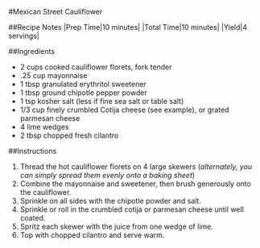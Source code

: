 #Mexican Street Cauliflower

##Recipe Notes
|Prep Time|10 minutes|
|Total Time|10 minutes|
|Yield|4 servings|

##Ingredients
* 2 cups cooked cauliflower florets, fork tender
* .25 cup mayonnaise
* 1 tbsp granulated erythritol sweetener
* 1 tbsp ground chipotle pepper powder
* 1 tsp kosher salt (less if fine sea salt or table salt)
* 1/3 cup finely crumbled Cotija cheese (see example), or grated parmesan cheese
* 4 lime wedges
* 2 tbsp chopped fresh cilantro

##Instructions

1. Thread the hot cauliflower florets on 4 large skewers (*alternately, you can simply spread them evenly onto a baking sheet*)
2. Combine the mayonnaise and sweetener, then brush generously onto the cauliflower.
3. Sprinkle on all sides with the chipotle powder and salt.
4. Sprinkle or roll in the crumbled cotija or parmesan cheese until well coated.
5. Spritz each skewer with the juice from one wedge of lime.
6. Top with chopped cilantro and serve warm.
